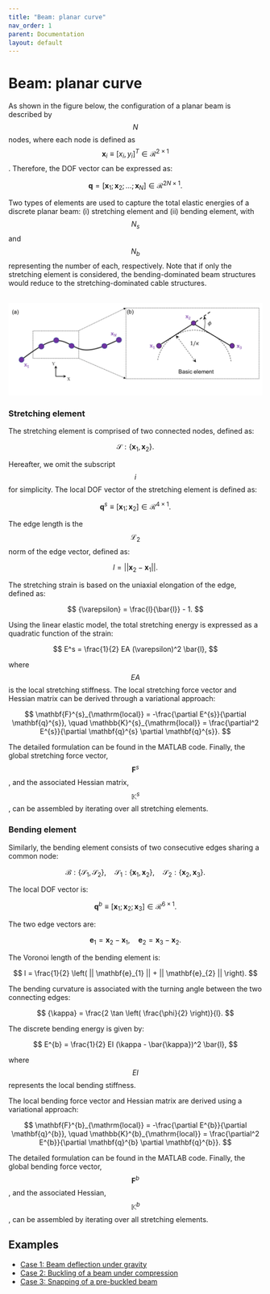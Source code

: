 ```yaml
---
title: "Beam: planar curve"
nav_order: 1
parent: Documentation
layout: default
---
```


# Beam: planar curve

As shown in the figure below, the configuration of a planar beam is described by $$N$$ nodes, where each node is defined as $$\mathbf{x}_{i} \equiv [x_{i}, y_{i}]^{T} \in \mathcal{R}^{2 \times 1}$$. Therefore, the DOF vector can be expressed as:

$$
\mathbf{q} = \left[ \mathbf{x}_1; \mathbf{x}_2; \ldots; {\mathbf{x}_{N}} \right] \in \mathcal{R}^{2N \times 1}.
$$

Two types of elements are used to capture the total elastic energies of a discrete planar beam: (i) stretching element and (ii) bending element, with $$N_{s}$$ and $$N_{b}$$ representing the number of each, respectively. Note that if only the stretching element is considered, the bending-dominated beam structures would reduce to the stretching-dominated cable structures.

<br/><img src='../assets/figures/beam_model.png' width="800">

### Stretching element

The stretching element is comprised of two connected nodes, defined as:

$$
\mathcal{S}: \{\mathbf{x}_{1}, \mathbf{x}_{2} \}.
$$

Hereafter, we omit the subscript $$i$$ for simplicity. The local DOF vector of the stretching element is defined as:

$$
\mathbf{q}^{s} \equiv [\mathbf{x}_{1}; \mathbf{x}_{2} ] \in \mathcal{R}^{4 \times 1}.
$$

The edge length is the $$\mathcal{L}_{2}$$ norm of the edge vector, defined as:

$$
l = || \mathbf{x}_{2} - \mathbf{x}_{1} ||.
$$

The stretching strain is based on the uniaxial elongation of the edge, defined as:

$$
{\varepsilon} = \frac{l}{\bar{l}} - 1.
$$

Using the linear elastic model, the total stretching energy is expressed as a quadratic function of the strain:

$$
E^s = \frac{1}{2} EA (\varepsilon)^2 \bar{l},
$$

where $$EA$$ is the local stretching stiffness. The local stretching force vector and Hessian matrix can be derived through a variational approach:

$$
\mathbf{F}^{s}_{\mathrm{local}} = -\frac{\partial E^{s}}{\partial \mathbf{q}^{s}}, \quad \mathbb{K}^{s}_{\mathrm{local}} = \frac{\partial^2 E^{s}}{\partial \mathbf{q}^{s} \partial \mathbf{q}^{s}}.
$$

The detailed formulation can be found in the MATLAB code. Finally, the global stretching force vector,  $$\mathbf{F}^{s}$$, and the associated Hessian matrix, $$\mathbb{K}^{s}$$, can be assembled by iterating over all stretching elements. 

### Bending element

Similarly, the bending element consists of two consecutive edges sharing a common node:

$$
\mathcal{B}: \{ \mathcal{S}_{1}, \mathcal{S}_{2}\}, \quad \mathcal{S}_{1} : \{ \mathbf{x}_{1}, \mathbf{x}_{2} \}, \quad \mathcal{S}_{2} : \{ \mathbf{x}_{2}, \mathbf{x}_{3} \}.
$$

The local DOF vector is:

$$
\mathbf{q}^{b} \equiv [\mathbf{x}_{1}; \mathbf{x}_{2}; \mathbf{x}_{3} ] \in \mathcal{R}^{6 \times 1}.
$$

The two edge vectors are:

$$
\mathbf{e}_{1} = \mathbf{x}_{2} - \mathbf{x}_{1}, \quad \mathbf{e}_{2} = \mathbf{x}_{3} - \mathbf{x}_{2}.
$$

The Voronoi length of the bending element is:

$$
l = \frac{1}{2} \left( || \mathbf{e}_{1} || + || \mathbf{e}_{2} || \right).
$$

The bending curvature is associated with the turning angle between the two connecting edges:

$$
{\kappa} = \frac{2 \tan \left( \frac{\phi}{2} \right)}{l}.
$$

The discrete bending energy is given by:

$$
E^{b} = \frac{1}{2} EI (\kappa - \bar{\kappa})^2 \bar{l},
$$

where $$EI$$ represents the local bending stiffness.

The local bending force vector and Hessian matrix are derived using a variational approach:

$$
\mathbf{F}^{b}_{\mathrm{local}} = -\frac{\partial E^{b}}{\partial \mathbf{q}^{b}}, \quad \mathbb{K}^{b}_{\mathrm{local}} = \frac{\partial^2 E^{b}}{\partial \mathbf{q}^{b} \partial \mathbf{q}^{b}}.
$$

The detailed formulation can be found in the MATLAB code.  Finally, the global bending force vector,  $$\mathbf{F}^{b}$$, and the associated Hessian, $$\mathbb{K}^{b}$$, can be assembled by iterating over all stretching elements. 

## Examples

- [Case 1: Beam deflection under gravity](../examples/2d_curve_case_1.html)
- [Case 2: Buckling of a beam under compression](../examples/2d_curve_case_2.html)
- [Case 3: Snapping of a pre-buckled beam](../examples/2d_curve_case_3.html)
